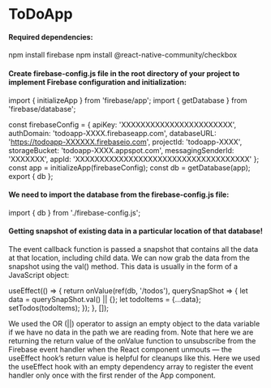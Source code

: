 # ToDoApp

<h4>Required dependencies: </h4>
npm install firebase
npm install @react-native-community/checkbox


<h4> Create firebase-config.js file in the root directory of your project to implement Firebase configuration and initialization: </h4>
import { initializeApp } from 'firebase/app';
import { getDatabase } from 'firebase/database';

const firebaseConfig = {
    apiKey: 'XXXXXXXXXXXXXXXXXXXXXXX',
    authDomain: 'todoapp-XXXX.firebaseapp.com',
    databaseURL: 'https://todoapp-XXXXXX.firebaseio.com',
    projectId: 'todoapp-XXXX',
    storageBucket: 'todoapp-XXXX.appspot.com',
    messagingSenderId: 'XXXXXXX',
    appId: 'XXXXXXXXXXXXXXXXXXXXXXXXXXXXXXXXXXXX'
};
const app = initializeApp(firebaseConfig);
const db = getDatabase(app);
export { db };

<h4>We need to import the database from the firebase-config.js file: </h4>

import { db } from './firebase-config.js';

<h4>Getting snapshot of existing data in a particular location of that database! </h4>

The event callback function is passed a snapshot that contains all the data at that location, including child data. We can now grab the data from the snapshot using the val() method. This data is usually in the form of a JavaScript object:

useEffect(() => {
  return onValue(ref(db, '/todos'), querySnapShot => {
    let data = querySnapShot.val() || {};
    let todoItems = {...data};
    setTodos(todoItems);
  });
}, []);

We used the OR (||) operator to assign an empty object to the data variable if we have no data in the path we are reading from. Note that here we are returning the return value of the onValue function to unsubscribe from the Firebase event handler when the React component unmouts — the useEffect hook’s return value is helpful for cleanups like this. Here we used the useEffect hook with an empty dependency array to register the event handler only once with the first render of the App component.


